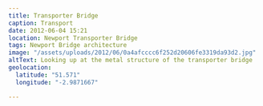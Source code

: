 ```yaml
---
title: Transporter Bridge
caption: Transport
date: 2012-06-04 15:21
location: Newport Transporter Bridge
tags: Newport Bridge architecture
image: "/assets/uploads/2012/06/0a4afcccc6f252d20606fe3319da93d2.jpg"
altText: Looking up at the metal structure of the transporter bridge
geolocation:
  latitude: "51.571"
  longitude: "-2.9871667"

---
```

